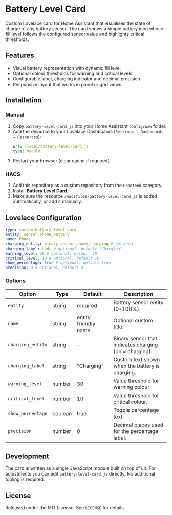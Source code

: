 # Battery Level Card

Custom Lovelace card for Home Assistant that visualises the state of charge of any battery sensor. The card shows a simple battery icon whose fill level follows the configured sensor value and highlights critical thresholds.

## Features

- Visual battery representation with dynamic fill level
- Optional colour thresholds for warning and critical levels
- Configurable label, charging indicator and decimal precision
- Responsive layout that works in panel or grid views

## Installation

### Manual
1. Copy `battery-level-card.js` into your Home Assistant `config/www` folder.
2. Add the resource to your Lovelace Dashboards (`Settings → Dashboards → Resources`):
   ```yaml
   url: /local/battery-level-card.js
   type: module
   ```
3. Restart your browser (clear cache if required).

### HACS
1. Add this repository as a custom repository from the `Frontend` category.
2. Install **Battery Level Card**.
3. Make sure the resource `/hacsfiles/battery-level-card.js` is added automatically, or add it manually.

## Lovelace Configuration

```yaml
type: custom:battery-level-card
entity: sensor.phone_battery
name: Phone
charging_entity: binary_sensor.phone_charging # optional
charging_label: Lädt # optional, default "Charging"
warning_level: 30 # optional, default 30
critical_level: 10 # optional, default 10
show_percentage: true # optional, default true
precision: 0 # optional, default 0
``` 

### Options

| Option            | Type    | Default              | Description                                            |
| ----------------- | ------- | -------------------- | ------------------------------------------------------ |
| `entity`          | string  | required             | Battery sensor entity (0-100%).                        |
| `name`            | string  | entity friendly name | Optional custom title.                                 |
| `charging_entity` | string  | –                    | Binary sensor that indicates charging (on = charging). |
| `charging_label`  | string  | "Charging"           | Custom text shown when the battery is charging.        |
| `warning_level`   | number  | 30                   | Value threshold for warning colour.                    |
| `critical_level`  | number  | 10                   | Value threshold for critical colour.                   |
| `show_percentage` | boolean | true                 | Toggle percentage text.                                |
| `precision`       | number  | 0                    | Decimal places used for the percentage label.          |

## Development

The card is written as a single JavaScript module built on top of Lit. For adjustments you can edit `battery-level-card.js` directly. No additional tooling is required.

## License

Released under the MIT License. See `LICENSE` for details.
